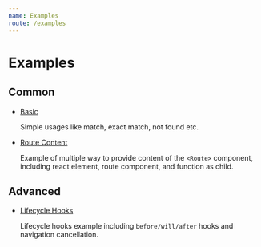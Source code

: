 ```yaml
---
name: Examples
route: /examples
---
```


# Examples

## Common

- <a href="https://codesandbox.io/s/github/makeflow/boring-router/tree/master/packages/examples/basic?file=/main.tsx" target="_blank">Basic</a>

  Simple usages like match, exact match, not found etc.

- <a href="https://codesandbox.io/s/github/makeflow/boring-router/tree/master/packages/examples/route-content?file=/main.tsx" target="_blank">Route Content</a>

  Example of multiple way to provide content of the `<Route>` component, including react element, route component, and function as child.

## Advanced

- <a href="https://codesandbox.io/s/github/makeflow/boring-router/tree/master/packages/examples/lifecycle-hooks?file=/main.tsx&amp;expanddevtools=1" target="_blank">Lifecycle Hooks</a>

  Lifecycle hooks example including `before/will/after` hooks and navigation cancellation.
